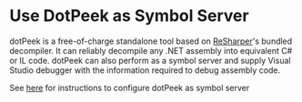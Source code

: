 # Use DotPeek as Symbol Server

dotPeek is a free-of-charge standalone tool based on [ReSharper](https://www.jetbrains.com/resharper)'s bundled decompiler. It can reliably decompile any .NET assembly into equivalent C\# or IL code. dotPeek can also perform as a symbol server and supply Visual Studio debugger with the information required to debug assembly code.

See [here](#) for instructions to configure dotPeek as symbol server

